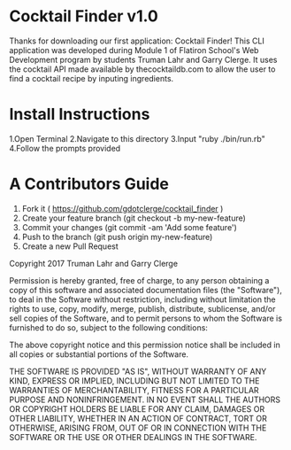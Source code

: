 # Cocktail Finder v1.0

Thanks for downloading our first application: Cocktail Finder!
This CLI application was developed during Module 1 of Flatiron School's Web Development program by students Truman Lahr and Garry Clerge.
It uses the cocktail API made available by thecocktaildb.com to allow the user to find a cocktail recipe by inputing ingredients.

# Install Instructions
1.Open Terminal
2.Navigate to this directory
3.Input "ruby ./bin/run.rb"
4.Follow the prompts provided

# A Contributors Guide
1. Fork it ( https://github.com/gdotclerge/cocktail_finder )
2. Create your feature branch (git checkout -b my-new-feature)
3. Commit your changes (git commit -am 'Add some feature')
4. Push to the branch (git push origin my-new-feature)
5. Create a new Pull Request


Copyright 2017 Truman Lahr and Garry Clerge

Permission is hereby granted, free of charge, to any person obtaining a copy of this software and associated documentation files (the "Software"), to deal in the Software without restriction, including without limitation the rights to use, copy, modify, merge, publish, distribute, sublicense, and/or sell copies of the Software, and to permit persons to whom the Software is furnished to do so, subject to the following conditions:

The above copyright notice and this permission notice shall be included in all copies or substantial portions of the Software.

THE SOFTWARE IS PROVIDED "AS IS", WITHOUT WARRANTY OF ANY KIND, EXPRESS OR IMPLIED, INCLUDING BUT NOT LIMITED TO THE WARRANTIES OF MERCHANTABILITY, FITNESS FOR A PARTICULAR PURPOSE AND NONINFRINGEMENT. IN NO EVENT SHALL THE AUTHORS OR COPYRIGHT HOLDERS BE LIABLE FOR ANY CLAIM, DAMAGES OR OTHER LIABILITY, WHETHER IN AN ACTION OF CONTRACT, TORT OR OTHERWISE, ARISING FROM, OUT OF OR IN CONNECTION WITH THE SOFTWARE OR THE USE OR OTHER DEALINGS IN THE SOFTWARE.
